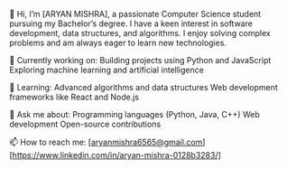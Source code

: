 👋 Hi, I’m [ARYAN MISHRA], a passionate Computer Science student pursuing my Bachelor’s degree. I have a keen interest in software development, data structures, and algorithms. I enjoy solving complex problems and am always eager to learn new technologies.

🔭 Currently working on:
Building projects using Python and JavaScript
Exploring machine learning and artificial intelligence

🌱 Learning:
Advanced algorithms and data structures
Web development frameworks like React and Node.js

💬 Ask me about:
Programming languages (Python, Java, C++)
Web development
Open-source contributions

📫 How to reach me:
[aryanmishra6565@gmail.com]
[https://www.linkedin.com/in/aryan-mishra-0128b3283/]
